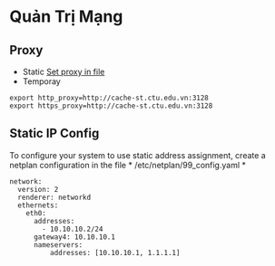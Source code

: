 # Quản Trị Mạng

## Proxy
- Static
[Set proxy in file](https://www.serverlab.ca/tutorials/linux/administration-linux/how-to-set-the-proxy-for-apt-for-ubuntu-18-04/)
- Temporay
```
export http_proxy=http://cache-st.ctu.edu.vn:3128
export https_proxy=http://cache-st.ctu.edu.vn:3128

```
## Static IP Config
To configure your system to use static address assignment, create a netplan configuration in the file * /etc/netplan/99_config.yaml * 
```
network:
  version: 2
  renderer: networkd
  ethernets:
    eth0:
      addresses:
        - 10.10.10.2/24
      gateway4: 10.10.10.1
      nameservers:
          addresses: [10.10.10.1, 1.1.1.1]
```
